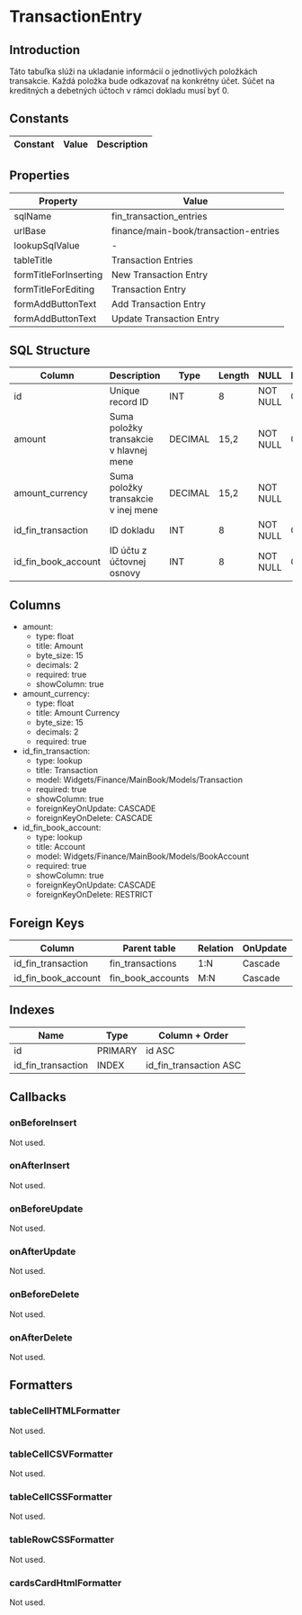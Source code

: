 # TransactionEntry

## Introduction

Táto tabuľka slúži na ukladanie informácií o jednotlivých položkách transakcie. Každá položka bude odkazovať na konkrétny účet. Súčet na kreditných a debetných účtoch v rámci dokladu musí byť 0. 

## Constants

| Constant | Value | Description |
| - | - | - |

## Properties

| Property | Value |
| - | - |
| sqlName | fin_transaction_entries |
| urlBase | finance/main-book/transaction-entries |
| lookupSqlValue | - |
| tableTitle | Transaction Entries |
| formTitleForInserting | New Transaction Entry |
| formTitleForEditing | Transaction Entry |
| formAddButtonText | Add Transaction Entry |
| formAddButtonText | Update Transaction Entry |

## SQL Structure

| Column | Description | Type | Length | NULL | Default |
| - | - | - | - | - | - |
| id | Unique record ID | INT | 8 | NOT NULL | 0 |
| amount | Suma položky transakcie v hlavnej mene | DECIMAL | 15,2 | NOT NULL | 0 |
| amount_currency | Suma položky transakcie v inej mene | DECIMAL | 15,2 | NOT NULL |  |0
| id_fin_transaction | ID dokladu | INT | 8 | NOT NULL | 0 |
| id_fin_book_account | ID účtu z účtovnej osnovy | INT | 8 | NOT NULL | 0 |

## Columns

* amount:
  * type: float
  * title: Amount
  * byte_size: 15
  * decimals: 2
  * required: true
  * showColumn: true
* amount_currency:
  * type: float
  * title: Amount Currency
  * byte_size: 15
  * decimals: 2
  * required: true
* id_fin_transaction:
  * type: lookup
  * title: Transaction
  * model: Widgets/Finance/MainBook/Models/Transaction
  * required: true
  * showColumn: true
  * foreignKeyOnUpdate: CASCADE
  * foreignKeyOnDelete: CASCADE
* id_fin_book_account:
  * type: lookup
  * title: Account
  * model: Widgets/Finance/MainBook/Models/BookAccount
  * required: true
  * showColumn: true
  * foreignKeyOnUpdate: CASCADE
  * foreignKeyOnDelete: RESTRICT

## Foreign Keys

| Column | Parent table | Relation | OnUpdate | OnDelete |
| - | - | - | - | - |
| id_fin_transaction | fin_transactions | 1:N | Cascade | Cascade |
| id_fin_book_account | fin_book_accounts | M:N | Cascade | Restrict |

## Indexes

| Name | Type | Column + Order |
| - | - | - |
| id | PRIMARY | id ASC |
| id_fin_transaction | INDEX | id_fin_transaction ASC |

## Callbacks

### onBeforeInsert

Not used.

### onAfterInsert

Not used.

### onBeforeUpdate

Not used.

### onAfterUpdate

Not used.

### onBeforeDelete

Not used.

### onAfterDelete

Not used.

## Formatters

### tableCellHTMLFormatter

Not used.

### tableCellCSVFormatter

Not used.

### tableCellCSSFormatter

Not used.

### tableRowCSSFormatter

Not used.

### cardsCardHtmlFormatter

Not used.
